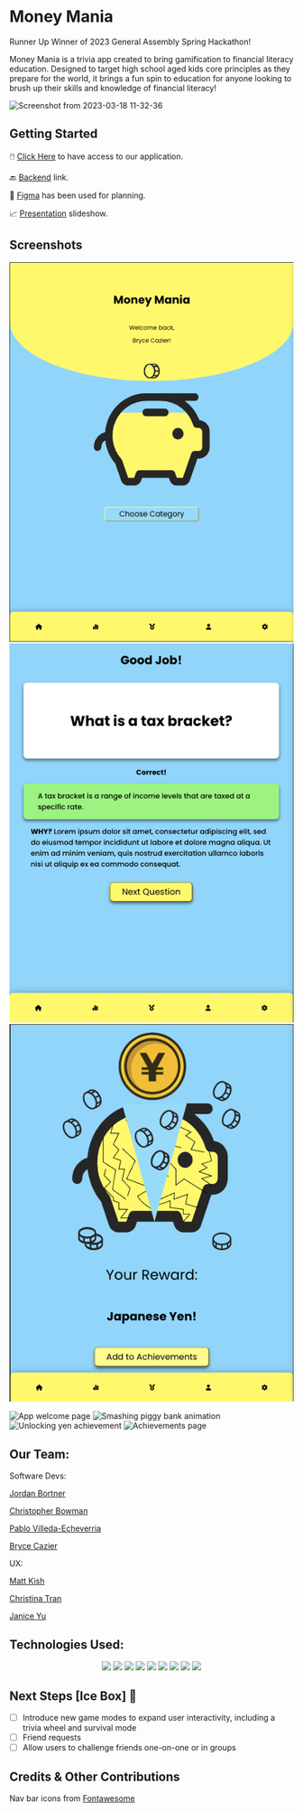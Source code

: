 # Money Mania

Runner Up Winner of 2023 General Assembly Spring Hackathon!

Money Mania is a trivia app created to bring gamification to financial literacy education. Designed to target high school aged kids core principles as they prepare for the world, it brings a fun spin to education for anyone looking to brush up their skills and knowledge of financial literacy!

![Screenshot from 2023-03-18 11-32-36](https://user-images.githubusercontent.com/115664302/226116009-90a3b3c4-76db-4d7f-a58f-f6de9264627f.png)

## Getting Started

🖱️ [Click Here](https://moneymania.netlify.app/home) to have access to our application.

🔙 [Backend](https://github.com/Cazier92/Budget-Garden-Backend) link.

📒 [Figma](https://www.figma.com/file/OTRsNezZPW1EEjIBHsHjco/Team-4---Money-Mania?t=08mFt6lutK9Lmhc6-0) has been used for planning.

📈 [Presentation](https://www.figma.com/proto/ZUjBDXXJ0dH1Svt7zJis18/2nd-hackathon-presentation?page-id=0%3A1&node-id=1-301&viewport=139%2C283%2C0.23&scaling=contain&starting-point-node-id=1%3A301) slideshow.

## Screenshots

<img src='/public/homeScreenshot.png' alt='App home page'>
<img src='/public/correctScreenshot.png' alt='Correct answer'>
<img src='/public/rewardScreenshot.png' alt='Trivia reward'>

<img src="https://user-images.githubusercontent.com/115664302/226116028-7f529eeb-1229-4129-8bd3-9137b6acce15.PNG" alt="App welcome page" width=24% /> <img src="https://user-images.githubusercontent.com/115664302/226116029-d547cb6e-6c99-48a3-9db0-e8e842b0a5d1.PNG" alt="Smashing piggy bank animation" width=24% /> <img src="https://user-images.githubusercontent.com/115664302/226116032-0cb65189-10a5-4b44-82b6-e97119e04618.PNG" alt="Unlocking yen achievement" width=24% /> <img src="https://user-images.githubusercontent.com/115664302/226116035-f9a29e98-cd2f-4f46-9898-367b34af5c94.PNG" alt="Achievements page" width=24% />


## Our Team:

Software Devs:

[Jordan Bortner](https://github.com/jordbort)

[Christopher Bowman](https://github.com/cbowman422)

[Pablo Villeda-Echeverria](https://github.com/pablove123)

[Bryce Cazier](https://github.com/Cazier92)

UX:

[Matt Kish](https://www.linkedin.com/in/matt-kish96/)

[Christina Tran](https://www.linkedin.com/in/christina-trann/)

[Janice Yu](https://www.linkedin.com/in/janiceyuux/)

## Technologies Used:

<div align='center'>
  <a href='#'><img src='https://img.shields.io/badge/html5-%23E34F26.svg?style=for-the-badge&logo=html5&logoColor=white'></a>
  <a href='#'><img src='https://img.shields.io/badge/javascript-%23323330.svg?style=for-the-badge&logo=javascript&logoColor=%23F7DF1E'></a>
  <a href='#'><img src='https://img.shields.io/badge/css3-%231572B6.svg?style=for-the-badge&logo=css3&logoColor=white'></a>
  <a href='#'><img src='https://img.shields.io/badge/react-%2320232a.svg?style=for-the-badge&logo=react&logoColor=%2361DAFB'></a>
  <a href='#'><img src='https://img.shields.io/badge/node.js-6DA55F?style=for-the-badge&logo=node.js&logoColor=white'></a>
  <a href='#'><img src='https://img.shields.io/badge/express.js-%23404d59.svg?style=for-the-badge&logo=express&logoColor=%2361DAFB'></a>
  <a href='#'><img src='https://img.shields.io/badge/MongoDB-%234ea94b.svg?style=for-the-badge&logo=mongodb&logoColor=white'></a>
  <a href='#'><img src='https://img.shields.io/badge/Postman-FF6C37?style=for-the-badge&logo=postman&logoColor=white)'></a>
  <a href='#'><img src='https://img.shields.io/badge/Visual%20Studio%20Code-0078d7.svg?style=for-the-badge&logo=visual-studio-code&logoColor=white'></a>
</div>

## Next Steps [Ice Box] 🧊

- [ ] Introduce new game modes to expand user interactivity, including a trivia wheel and survival mode
- [ ] Friend requests
- [ ] Allow users to challenge friends one-on-one or in groups

## Credits & Other Contributions

Nav bar icons from [Fontawesome](https://fontawesome.com/)
